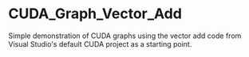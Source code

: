 # CUDA_Graph_Vector_Add
Simple demonstration of CUDA graphs using the vector add code from Visual Studio's default CUDA project as a starting point.

